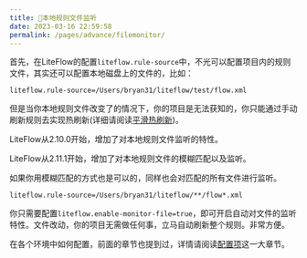 ```yaml
---
title: 🍌本地规则文件监听
date: 2023-03-16 22:59:58
permalink: /pages/advance/filemonitor/
---
```


首先，在LiteFlow的配置`liteflow.rule-source`中，不光可以配置项目内的规则文件，其实还可以配置本地磁盘上的文件的，比如：

```properties
liteflow.rule-source=/Users/bryan31/liteflow/test/flow.xml
```

但是当你本地规则文件改变了的情况下，你的项目是无法获知的，你只能通过手动刷新规则去实现热刷新(详细请阅读[平滑热刷新](/en/pages/advance/refresh/))。

LiteFlow从2.10.0开始，增加了对本地规则文件监听的特性。

LiteFlow从2.11.1开始，增加了对本地规则文件的模糊匹配以及监听。

如果你用模糊匹配的方式也是可以的，同样也会对匹配的所有文件进行监听。

```properties
liteflow.rule-source=/Users/bryan31/liteflow/**/flow*.xml
```


你只需要配置`liteflow.enable-monitor-file=true`，即可开启自动对文件的监听特性。文件改动，你的项目无需做任何事，立马自动刷新整个规则。非常方便。

在各个环境中如何配置，前面的章节也提到过，详情请阅读[配置项](/en/pages/configuration/info/)这一大章节。